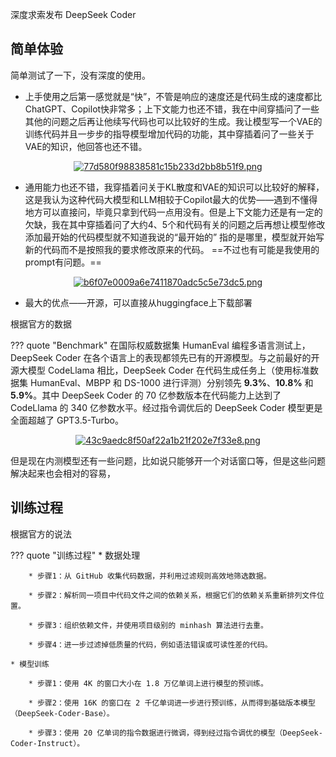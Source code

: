 深度求索发布 DeepSeek Coder

## 简单体验

简单测试了一下，没有深度的使用。

* 上手使用之后第一感觉就是“快”，不管是响应的速度还是代码生成的速度都比ChatGPT、Copilot快非常多；上下文能力也还不错，我在中间穿插问了一些其他的问题之后再让他续写代码也可以比较好的生成。我让模型写一个VAE的训练代码并且一步步的指导模型增加代码的功能，其中穿插着问了一些关于VAE的知识，他回答也还不错。

<center>
<a href="https://www.imagehub.cc/image/10L61I"><img src="https://s1.imagehub.cc/images/2023/11/04/77d580f98838581c15b233d2bb8b51f9.png" alt="77d580f98838581c15b233d2bb8b51f9.png" border="0" /></a>
</center>

* 通用能力也还不错，我穿插着问关于KL散度和VAE的知识可以比较好的解释，这是我认为这种代码大模型和LLM相较于Copilot最大的优势——遇到不懂得地方可以直接问，毕竟只拿到代码一点用没有。但是上下文能力还是有一定的欠缺，我在其中穿插着问了大约4、5个和代码有关的问题之后再想让模型修改添加最开始的代码模型就不知道我说的“最开始的”
指的是哪里，模型就开始写新的代码而不是按照我的要求修改原来的代码。 ==不过也有可能是我使用的prompt有问题。==
<center>
  <a href="https://www.imagehub.cc/image/10Lnxh"><img src="https://s1.imagehub.cc/images/2023/11/04/b6f07e0009a6e7411870adc5c5e73dc5.png" alt="b6f07e0009a6e7411870adc5c5e73dc5.png" border="0" />
  </a>
</center>
  

* 最大的优点——开源，可以直接从huggingface上下载部署

根据官方的数据

??? quote "Benchmark"
    在国际权威数据集 HumanEval 编程多语言测试上，DeepSeek Coder 在各个语言上的表现都领先已有的开源模型。与之前最好的开源大模型 CodeLlama 相比，DeepSeek Coder 在代码生成任务上（使用标准数据集 HumanEval、MBPP 和 DS-1000 进行评测）分别领先 **9.3%**、**10.8%** 和 **5.9%**。其中 DeepSeek Coder 的 70 亿参数版本在代码能力上达到了 CodeLlama 的 340 亿参数水平。经过指令调优后的 DeepSeek Coder 模型更是全面超越了 GPT3.5-Turbo。
    <center>
    <a href="https://www.imagehub.cc/image/10LWnv"><img src="https://s1.imagehub.cc/images/2023/11/04/43c9aedc8f50af22a1b21f202e7f33e8.png" alt="43c9aedc8f50af22a1b21f202e7f33e8.png" border="0" /></a>
    </center>

但是现在内测模型还有一些问题，比如说只能够开一个对话窗口等，但是这些问题解决起来也会相对的容易，



## 训练过程

根据官方的说法

??? quote "训练过程"
    * 数据处理

        * 步骤1：从 GitHub 收集代码数据，并利用过滤规则高效地筛选数据。
        
        * 步骤2：解析同一项目中代码文件之间的依赖关系，根据它们的依赖关系重新排列文件位置。

        * 步骤3：组织依赖文件，并使用项目级别的 minhash 算法进行去重。

        * 步骤4：进一步过滤掉低质量的代码，例如语法错误或可读性差的代码。

    * 模型训练

        * 步骤1：使用 4K 的窗口大小在 1.8 万亿单词上进行模型的预训练。

        * 步骤2：使用 16K 的窗口在 2 千亿单词进一步进行预训练，从而得到基础版本模型（DeepSeek-Coder-Base）。

        * 步骤3：使用 20 亿单词的指令数据进行微调，得到经过指令调优的模型（DeepSeek-Coder-Instruct）。